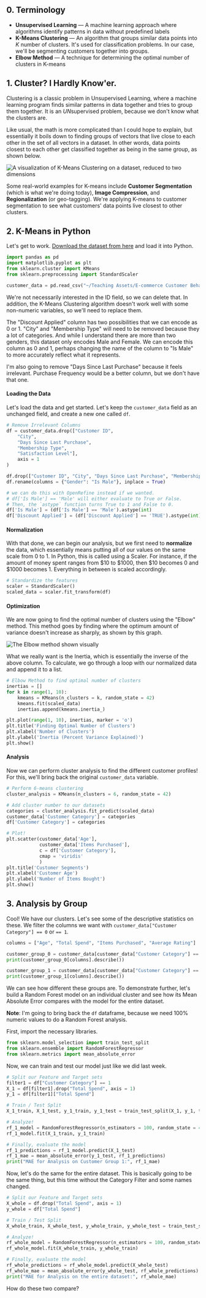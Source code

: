 ## 0. Terminology
- **Unsupervised Learning** — A machine learning approach where algorithms identify patterns in data without predefined labels
- **K-Means Clustering** — An algorithm that groups similar data points into $K$ number of clusters. It's used for classification problems. In our case, we'll be segmenting customers together into groups.
- **Elbow Method** — A technique for determining the optimal number of clusters in K-means
## 1. Cluster? I Hardly Know'er.
Clustering is a classic problem in Unsupervised Learning, where a machine learning program finds similar patterns in data together and tries to group them together. It is an *UN*supervised problem, because we don't know what the clusters are.

Like usual, the math is more complicated than I could hope to explain, but essentially it boils down to finding groups of vectors that live close to each other in the set of all vectors in a dataset. In other words, data points closest to each other get classified together as being in the same group, as shown below. 

![A visualization of K-Means Clustering on a dataset, reduced to two dimensions](https://upload.wikimedia.org/wikipedia/commons/a/af/K-means%2B%2B.png)

Some real-world examples for K-means include **Customer Segmentation** (which is what we're doing today), **Image Compression**, and **Regionalization** (or geo-tagging). We're applying K-means to customer segmentation to see what customers' data points live closest to other clusters.
## 2. K-Means in Python
Let's get to work. [Download the dataset from here](https://www.kaggle.com/datasets/uom190346a/e-commerce-customer-behavior-dataset) and load it into Python.

```python
import pandas as pd
import matplotlib.pyplot as plt
from sklearn.cluster import KMeans
from sklearn.preprocessing import StandardScaler

customer_data = pd.read_csv("~/Teaching Assets/E-commerce Customer Behavior - Sheet1.csv")
```

We're not necessarily interested in the ID field, so we can delete that. In addition, the K-Means Clustering algorithm doesn't work well with some non-numeric variables, so we'll need to replace them. 

The "Discount Applied" column has two possibilities that we can encode as 0 or 1. "City" and "Membership Type" will need to be removed because they a lot of categories. And while I understand there are more than two genders, this dataset only encodes Male and Female. We can encode this column as 0 and 1, perhaps changing the name of the column to "Is Male" to more accurately reflect what it represents.

I'm also going to remove "Days Since Last Purchase" because it feels irrelevant. Purchase Frequency would be a better column, but we don't have that one.
#### Loading the Data
Let's load the data and get started. Let's keep the `customer_data` field as an unchanged field, and create a new one called `df`.

```python
# Remove Irrelevant Columns
df = customer_data.drop(["Customer ID", 
	"City", 
	"Days Since Last Purchase", 
	"Membership Type",
	"Satisfaction Level"], 
	axis = 1
)

df.drop(["Customer ID", "City", "Days Since Last Purchase", "Membership Type", "Satisfaction Level"], axis = 1, inplace = True)
df.rename(columns = {"Gender": "Is Male"}, inplace = True)

# we can do this with OpenRefine instead if we wanted.
# df['Is Male'] == 'Male' will either evaluate to True or False.
# Then, the `astype` function turns True to 1 and False to 0.
df['Is Male'] = (df['Is Male'] == 'Male').astype(int)
df['Discount Applied'] = (df['Discount Applied'] == 'TRUE').astype(int)
```
#### Normalization
With that done, we can begin our analysis, but we first need to **normalize** the data, which essentially means putting all of our values on the same scale from 0 to 1. In Python, this is called using a Scaler. For instance, if the amount of money spent ranges from $10 to $1000, then $10 becomes 0 and $1000 becomes 1. Everything in between is scaled accordingly.

```python
# Standardize the features
scaler = StandardScaler()
scaled_data = scaler.fit_transform(df)
```
#### Optimization
We are now going to find the optimal number of clusters using the "Elbow" method. This method goes by finding where the optimum amount of variance doesn't increase as sharply, as shown by this graph.

![The Elbow method shown visually](https://upload.wikimedia.org/wikipedia/commons/c/cd/DataClustering_ElbowCriterion.JPG)

What we really want is the Inertia, which is essentially the inverse of the above column. To calculate, we go through a loop with our normalized data and append it to a list.

```python
# Elbow Method to find optimal number of clusters
inertias = []
for k in range(1, 10):
    kmeans = KMeans(n_clusters = k, random_state = 42)
    kmeans.fit(scaled_data)
    inertias.append(kmeans.inertia_)

plt.plot(range(1, 10), inertias, marker = 'o')
plt.title('Finding Optimal Number of Clusters')
plt.xlabel('Number of Clusters')
plt.ylabel('Inertia (Percent Variance Explained)')
plt.show()
```
#### Analysis
Now we can perform cluster analysis to find the different customer profiles! For this, we'll bring back the original `customer_data` variable.

```python
# Perform 6-means clustering
cluster_analysis = KMeans(n_clusters = 6, random_state = 42)

# Add cluster number to our datasets
categories = cluster_analysis.fit_predict(scaled_data)
customer_data['Customer Category'] = categories
df['Customer Category'] = categories

# Plot!
plt.scatter(customer_data['Age'], 
			customer_data['Items Purchased'], 
            c = df['Customer Category'], 
            cmap = 'viridis'
            )
plt.title('Customer Segments')
plt.xlabel('Customer Age')
plt.ylabel('Number of Items Bought')
plt.show()
```
## 3. Analysis by Group
Cool! We have our clusters. Let's see some of the descriptive statistics on these. We filter the columns we want with `customer_data["Customer Category"] == 0` or `== 1`.

```python
columns = ["Age", "Total Spend", "Items Purchased", "Average Rating"]

customer_group_0 = customer_data[customer_data["Customer Category"] == 0]
print(customer_group_0[columns].describe())

customer_group_1 = customer_data[customer_data["Customer Category"] == 1]
print(customer_group_1[columns].describe())
```

We can see how different these groups are. To demonstrate further, let's build a Random Forest model on an individual cluster and see how its Mean Absolute Error compares with the model for the entire dataset. 

**Note**: I'm going to bring back the `df` dataframe, because we need 100% numeric values to do a Random Forest analysis.

First, import the necessary libraries.

```python
from sklearn.model_selection import train_test_split 
from sklearn.ensemble import RandomForestRegressor
from sklearn.metrics import mean_absolute_error
```

Now, we can train and test our model just like we did last week.

```python
# Split our Feature and Target sets
filter1 = df["Customer Category"] == 1 
X_1 = df[filter1].drop("Total Spend", axis = 1)
y_1 = df[filter1]["Total Spend"]

# Train / Test Split
X_1_train, X_1_test, y_1_train, y_1_test = train_test_split(X_1, y_1, test_size = 0.2, random_state = 42)

# Analyze!
rf_1_model = RandomForestRegressor(n_estimators = 100, random_state = 42)
rf_1_model.fit(X_1_train, y_1_train)

# Finally, evaluate the model
rf_1_predictions = rf_1_model.predict(X_1_test)
rf_1_mae = mean_absolute_error(y_1_test, rf_1_predictions)
print("MAE for Analysis on Customer Group 1:", rf_1_mae)
```

Now, let's do the same for the entire dataset. This is basically going to be the same thing, but this time without the Category Filter and some names changed.

```python
# Split our Feature and Target sets
X_whole = df.drop("Total Spend", axis = 1)
y_whole = df["Total Spend"]

# Train / Test Split
X_whole_train, X_whole_test, y_whole_train, y_whole_test = train_test_split(X_whole, y_whole, test_size = 0.2, random_state = 42)

# Analyze!
rf_whole_model = RandomForestRegressor(n_estimators = 100, random_state = 42)
rf_whole_model.fit(X_whole_train, y_whole_train)

# Finally, evaluate the model
rf_whole_predictions = rf_whole_model.predict(X_whole_test)
rf_whole_mae = mean_absolute_error(y_whole_test, rf_whole_predictions)
print("MAE for Analysis on the entire dataset:", rf_whole_mae)
```

How do these two compare?